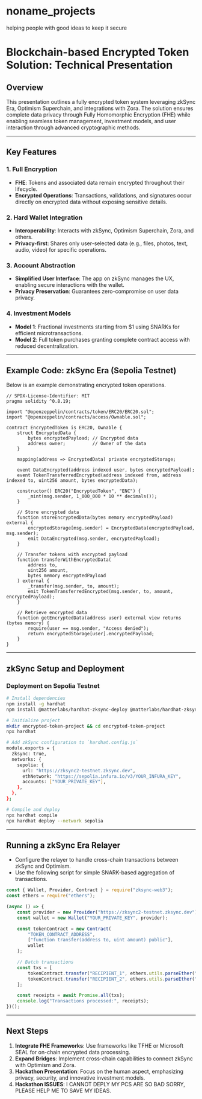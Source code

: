 # noname_projects
helping people with good ideas to keep it secure
# Blockchain-based Encrypted Token Solution: Technical Presentation

## Overview
This presentation outlines a fully encrypted token system leveraging zkSync Era, Optimism Superchain, and integrations with Zora. The solution ensures complete data privacy through Fully Homomorphic Encryption (FHE) while enabling seamless token management, investment models, and user interaction through advanced cryptographic methods. 

---

## Key Features

### 1. **Full Encryption**
- **FHE**: Tokens and associated data remain encrypted throughout their lifecycle.
- **Encrypted Operations**: Transactions, validations, and signatures occur directly on encrypted data without exposing sensitive details.

### 2. **Hard Wallet Integration**
- **Interoperability**: Interacts with zkSync, Optimism Superchain, Zora, and others.
- **Privacy-first**: Shares only user-selected data (e.g., files, photos, text, audio, video) for specific operations.

### 3. **Account Abstraction**
- **Simplified User Interface**: The app on zkSync manages the UX, enabling secure interactions with the wallet.
- **Privacy Preservation**: Guarantees zero-compromise on user data privacy.

### 4. **Investment Models**
- **Model 1**: Fractional investments starting from $1 using SNARKs for efficient microtransactions.
- **Model 2**: Full token purchases granting complete contract access with reduced decentralization.

---

## Example Code: zkSync Era (Sepolia Testnet)
Below is an example demonstrating encrypted token operations.

```solidity
// SPDX-License-Identifier: MIT
pragma solidity ^0.8.19;

import "@openzeppelin/contracts/token/ERC20/ERC20.sol";
import "@openzeppelin/contracts/access/Ownable.sol";

contract EncryptedToken is ERC20, Ownable {
    struct EncryptedData {
        bytes encryptedPayload; // Encrypted data
        address owner;          // Owner of the data
    }

    mapping(address => EncryptedData) private encryptedStorage;

    event DataEncrypted(address indexed user, bytes encryptedPayload);
    event TokenTransferredEncrypted(address indexed from, address indexed to, uint256 amount, bytes encryptedData);

    constructor() ERC20("EncryptedToken", "ENC") {
        _mint(msg.sender, 1_000_000 * 10 ** decimals());
    }

    // Store encrypted data
    function storeEncryptedData(bytes memory encryptedPayload) external {
        encryptedStorage[msg.sender] = EncryptedData(encryptedPayload, msg.sender);
        emit DataEncrypted(msg.sender, encryptedPayload);
    }

    // Transfer tokens with encrypted payload
    function transferWithEncryptedData(
        address to,
        uint256 amount,
        bytes memory encryptedPayload
    ) external {
        _transfer(msg.sender, to, amount);
        emit TokenTransferredEncrypted(msg.sender, to, amount, encryptedPayload);
    }

    // Retrieve encrypted data
    function getEncryptedData(address user) external view returns (bytes memory) {
        require(user == msg.sender, "Access denied");
        return encryptedStorage[user].encryptedPayload;
    }
}
```

---

## zkSync Setup and Deployment
### Deployment on Sepolia Testnet

```bash
# Install dependencies
npm install -g hardhat
npm install @matterlabs/hardhat-zksync-deploy @matterlabs/hardhat-zksync-solc

# Initialize project
mkdir encrypted-token-project && cd encrypted-token-project
npx hardhat

# Add zkSync configuration to `hardhat.config.js`
module.exports = {
  zksync: true,
  networks: {
    sepolia: {
      url: "https://zksync2-testnet.zksync.dev",
      ethNetwork: "https://sepolia.infura.io/v3/YOUR_INFURA_KEY",
      accounts: ["YOUR_PRIVATE_KEY"],
    },
  },
};

# Compile and deploy
npx hardhat compile
npx hardhat deploy --network sepolia
```

---

## Running a zkSync Era Relayer
- Configure the relayer to handle cross-chain transactions between zkSync and Optimism.
- Use the following script for simple SNARK-based aggregation of transactions.

```javascript
const { Wallet, Provider, Contract } = require("zksync-web3");
const ethers = require("ethers");

(async () => {
    const provider = new Provider("https://zksync2-testnet.zksync.dev");
    const wallet = new Wallet("YOUR_PRIVATE_KEY", provider);

    const tokenContract = new Contract(
        "TOKEN_CONTRACT_ADDRESS",
        ["function transfer(address to, uint amount) public"],
        wallet
    );

    // Batch transactions
    const txs = [
        tokenContract.transfer("RECIPIENT_1", ethers.utils.parseEther("10")),
        tokenContract.transfer("RECIPIENT_2", ethers.utils.parseEther("5")),
    ];

    const receipts = await Promise.all(txs);
    console.log("Transactions processed:", receipts);
})();
```

---

## Next Steps
1. **Integrate FHE Frameworks**: Use frameworks like TFHE or Microsoft SEAL for on-chain encrypted data processing.
2. **Expand Bridges**: Implement cross-chain capabilities to connect zkSync with Optimism and Zora.
3. **Hackathon Presentation**: Focus on the human aspect, emphasizing privacy, security, and innovative investment models.
4. **Hackathon ISSUES**: I CANNOT DEPLY MY PCS ARE SO BAD SORRY, PLEASE HELP ME TO SAVE MY IDEAS.
